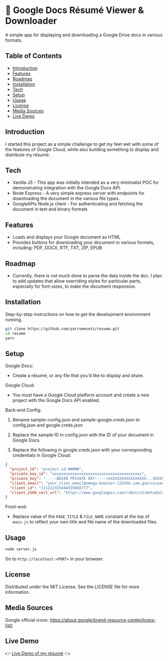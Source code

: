# &#128209; Google Docs Résumé Viewer & Downloader

A simple app for displaying and downloading a Google Drive docs in various formats.

## Table of Contents

- [Introduction](#introduction)
- [Features](#features)
- [Roadmap](#roadmap)
- [Installation](#installation)
- [Tech](#tech)
- [Setup](#setup)
- [Usage](#usage)
- [License](#license)
- [Media Sources](#media-sources)
- [Live Demo](#live-demo)

## Introduction

I started this project as a simple challenge to get my feet wet with some of the features of Google Cloud, while also building something to display and distribute my résumé.

## Tech

- Vanilla JS - This app was initially intended as a very minimalist POC for demonstrating integration with the Google Docs API.
- Node Express - A very simple express server with endpoints for downloading the document in the various file types.
- GoogleAPIs Node.js client - For authenticating and fetching the document in text and binary formats

## Features

- Loads and displays your Google document as HTML
- Provides buttons for downloading your document in various formats, including: PDF, DOCX, RTF, TXT, ZIP, EPUB

## Roadmap

- Currently, there is not much done to parse the data inside the doc. I plan to add updates that allow overriding styles for particular parts, especially for font-sizes, to make the document responsive.

## Installation

Step-by-step instructions on how to get the development environment running.

```bash
git clone https://github.com/yarrumevets/resume.git
cd resume
yarn
```

## Setup

Google Docs:

- Create a résumé, or any file that you'd like to display and share.

Google Cloud:

- You must have a Google Cloud platform account and create a new project with the Google Docs API enabled.

Back-end Config:

1. Rename sample-config.json and sample-google.creds.json to config.json and google.creds.json

2. Replace the sample ID in config.json with the ID of your document in Google Docs.

3. Replace the following in google.creds.json with your corresponding credentials in Google Cloud:

```json
{
  "project_id": "project-id-#####",
  "private_key_id": "xxxxxxxxxxxxxxxxxxxxxxxxxxxxxxxxxxxxxxxx",
  "private_key": "-----BEGIN PRIVATE KEY-----\nXXXXXXXXXXXXXXXX...XXXXXXXXXXXXXXXXXX\n-----END PRIVATE KEY-----\n",
  "client_email": "your_clien_email@omega-booster-123456.iam.gserviceaccount.com",
  "client_id": "111222333444555666777",
  "client_x509_cert_url": "https://www.googleapis.com/robot/v1/metadata/x509/your_project%40omega-booster-xxxxxx.iam.gserviceaccount.com"
}
```

Front-end:

- Replace value of the `PAGE_TITLE` & `FILE_NAME` constant at the top of `main.js` to reflect your own title and file name of the downloaded files.

## Usage

```bash
node server.js
```

Go to `http://localhost:<PORT>` in your browser.

## License

Distributed under the MIT License. See the LICENSE file for more information.

## Media Sources

Google official icons: https://about.google/brand-resource-center/logos-list/

## Live Demo

&#128073; [Live Demo of my résumé](https://yarrumevets.com/resume) &#128072;
